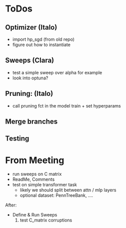 # ToDos
## Optimizer (Italo)
- import hp_sgd (from old repo)
- figure out how to instantiate

## Sweeps (Clara)
- test a simple sweep over alpha for example
- look into optuna?

## Pruning: (Italo)
- call pruning fct in the model train + set hyperparams

## Merge branches

## Testing

# From Meeting
- run sweeps on C matrix
- ReadMe, Comments
- test on simple transformer task
    - likely we should split between attn / mlp layers 
    - optional dataset: PennTreeBank, ....


After:
- Define & Run Sweeps
    1) test C_matrix corruptions